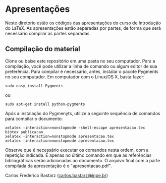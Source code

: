 # Apresentações

Neste diretório estão os códigos das apresentações do curso de Introdução do LaTeX. As apresentações estão separadas por partes, de forma que será necessário compilar as partes separadas.

## Compilação do material

Clone ou baixe este repositório em uma pasta no seu computador. Para a compilação, você pode utilizar a linha de comando ou algum editor de sua preferência. Para compilar é necessário, antes, instalar o pacote Pygments no seu computador. Em computador com o Linux/OS X, basta fazer:

    sudo easy_install Pygments

ou

    sudo apt-get install python-pygments

Após a instalação do Pygmenyts, utilize a seguinte sequência de comandos para compilar o documento:

    xelatex -interaction=nonstopmode -shell-escape apresentacao.tex
    bibtex publicacao
    xelatex -interaction=nonstopmode apresentacao.tex
    xelatex -interaction=nonstopmode apresentacao.tex

Observe que é necessário executar os comandos nesta ordem, com a repetição indicada. É apenas no último comando em que as referências bibliográficas serão adicionadas ao documento. O arquivo final com a parte compilada da apresentação é o "apresentacao.pdf".

Carlos Frederico Bastarz (carlos.bastarz@inpe.br)

